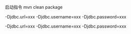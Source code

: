 启动指令
mvn clean package

-Djdbc.url=xxx
-Djdbc.username=xxx
-Djdbc.password=xxx


-Djdbc.url=xxx -Djdbc.username=xxx -Djdbc.password=xxx